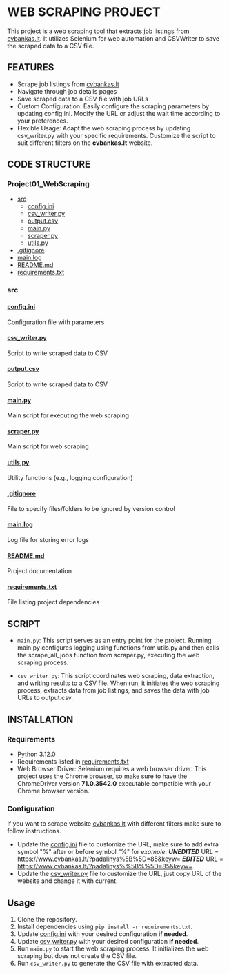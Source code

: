 # WEB SCRAPING PROJECT

This project is a web scraping tool that extracts job listings from [cvbankas.lt](https://www.cvbankas.lt/?padalinys%5B%5D=88&keyw=). 
It utilizes Selenium for web automation and CSVWriter to save the scraped data to a CSV file.

## FEATURES

- Scrape job listings from [cvbankas.lt](https://www.cvbankas.lt/?padalinys%5B%5D=88&keyw=)
- Navigate through job details pages
- Save scraped data to a CSV file with job URLs
- Custom Configuration: Easily configure the scraping parameters by updating config.ini. Modify the URL or adjust the 
wait time according to your preferences. 
- Flexible Usage: Adapt the web scraping process by updating csv_writer.py with your specific requirements. Customize 
the script to suit different filters on the **cvbankas.lt** website.

## CODE STRUCTURE

### Project01_WebScraping

* [src](#src)
  * [config.ini](#configini)
  * [csv_writer.py](#csv_writerpy)
  * [output.csv](#outputcsv)
  * [main.py](#mainpy)
  * [scraper.py](#scraperpy)
  * [utils.py](#utilspy)
* [.gitignore](#gitignore)
* [main.log](#mainlog)
* [README.md](#readmemd)
* [requirements.txt](#requirementstxt)

### src

#### [config.ini](src/config.ini)
Configuration file with parameters

#### [csv_writer.py](src/csv_writer.py)
Script to write scraped data to CSV

#### [output.csv](src/output.csv)
Script to write scraped data to CSV

#### [main.py](src/main.py)
Main script for executing the web scraping

#### [scraper.py](src/scraper.py)
Main script for web scraping

#### [utils.py](src/utils.py)
Utility functions (e.g., logging configuration)

#### [.gitignore](.gitignore)
File to specify files/folders to be ignored by version control

#### [main.log](main.log)
Log file for storing error logs

#### [README.md](README.md)
Project documentation

#### [requirements.txt](requirements.txt)
File listing project dependencies

## SCRIPT

- `main.py`: This script serves as an entry point for the project. Running main.py configures logging using functions 
from utils.py and then calls the scrape_all_jobs function from scraper.py, executing the web scraping process.


- `csv_writer.py`: This script coordinates web scraping, data extraction, and writing results to a CSV file. When 
run, it initiates the web scraping process, extracts data from job listings, and saves the data with job URLs to output.csv.


## INSTALLATION

### Requirements

- Python 3.12.0
- Requirements listed in [requirements.txt](requirements.txt)
- Web Browser Driver: Selenium requires a web browser driver. This project uses the Chrome browser, so make sure to 
have the ChromeDriver version **71.0.3542.0** executable compatible with your Chrome browser version.

### Configuration

If you want to scrape website [cvbankas.lt](https://www.cvbankas.lt/?padalinys%%5B%%5D=88&keyw=) with different filters 
make sure to follow instructions.
- Update the [config.ini](src/config.ini) file to customize the URL, make sure to add extra symbol "%" after or before 
symbol "%" for _example_: **_UNEDITED_** URL = https://www.cvbankas.lt/?padalinys%5B%5D=85&keyw= 
**_EDITED_** URL = https://www.cvbankas.lt/?padalinys%%5B%%5D=85&keyw=.
- Update the [csv_writer.py](src/csv_writer.py) file to customize the URL, just copy URL of the website and change it with 
current. 

## Usage

1. Clone the repository.
2. Install dependencies using `pip install -r requirements.txt`.
3. Update [config.ini](src/config.ini) with your desired configuration **if needed**.
4. Update [csv_writer.py](src/csv_writer.py) with your desired configuration **if needed**. 
5. Run `main.py` to start the web scraping process. It initializes the web scraping but does not create the CSV file.
6. Run `csv_writer.py` to generate the CSV file with extracted data. 